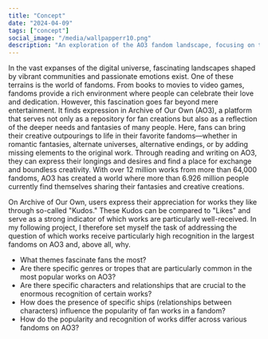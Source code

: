 ```yaml
---
title: "Concept"
date: "2024-04-09"
tags: ["concept"]
social_image: "/media/wallpapperr10.png"
description: "An exploration of the AO3 fandom landscape, focusing on the popularity and themes of highly acclaimed works."
---
```


In the vast expanses of the digital universe, fascinating landscapes shaped by vibrant communities and passionate emotions exist. One of these terrains is the world of fandoms. From books to movies to video games, fandoms provide a rich environment where people can celebrate their love and dedication. However, this fascination goes far beyond mere entertainment. It finds expression in Archive of Our Own (AO3), a platform that serves not only as a repository for fan creations but also as a reflection of the deeper needs and fantasies of many people. Here, fans can bring their creative outpourings to life in their favorite fandoms—whether in romantic fantasies, alternate universes, alternative endings, or by adding missing elements to the original work. Through reading and writing on AO3, they can express their longings and desires and find a place for exchange and boundless creativity. With over 12 million works from more than 64,000 fandoms, AO3 has created a world where more than 6.926 million people currently find themselves sharing their fantasies and creative creations.

On Archive of Our Own, users express their appreciation for works they like through so-called "Kudos." These Kudos can be compared to "Likes" and serve as a strong indicator of which works are particularly well-received. In my following project, I therefore set myself the task of addressing the question of which works receive particularly high recognition in the largest fandoms on AO3 and, above all, why.

- What themes fascinate fans the most?
- Are there specific genres or tropes that are particularly common in the most popular works on AO3?
- Are there specific characters and relationships that are crucial to the enormous recognition of certain works?
- How does the presence of specific ships (relationships between characters) influence the popularity of fan works in a fandom?
- How do the popularity and recognition of works differ across various fandoms on AO3?
